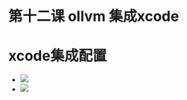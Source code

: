 # 第十二课 ollvm 集成xcode
# xcode集成配置
* ![](https://github.com/haidragon/study_obscure/blob/master/llvm_note/class9/xc2.png)
* ![](https://github.com/haidragon/study_obscure/blob/master/llvm_note/class9/xcode.png)


